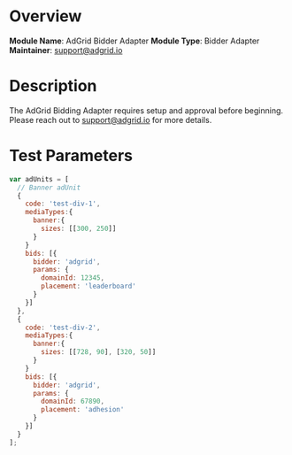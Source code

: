 # Overview

**Module Name**: AdGrid Bidder Adapter
**Module Type**: Bidder Adapter
**Maintainer**: support@adgrid.io

# Description

The AdGrid Bidding Adapter requires setup and approval before beginning. Please reach out to <support@adgrid.io> for more details.

# Test Parameters

```javascript
var adUnits = [
  // Banner adUnit
  {
    code: 'test-div-1',
    mediaTypes:{
      banner:{
        sizes: [[300, 250]]
      }
    }
    bids: [{
      bidder: 'adgrid',
      params: {
        domainId: 12345,
        placement: 'leaderboard'
      }
    }]
  },
  {
    code: 'test-div-2',
    mediaTypes:{
      banner:{
        sizes: [[728, 90], [320, 50]]
      }
    }
    bids: [{
      bidder: 'adgrid',
      params: {
        domainId: 67890,
        placement: 'adhesion'
      }
    }]
  }
];
```
